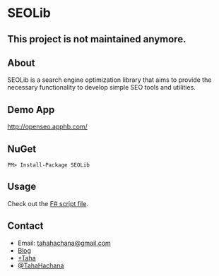 SEOLib
======

This project is not maintained anymore.
---------------------------------------

About
-----

SEOLib is a search engine optimization library that aims to provide the necessary functionality to develop simple SEO tools and utilities.

Demo App
--------

http://openseo.apphb.com/

NuGet
-----

	PM> Install-Package SEOLib

Usage
-----

Check out the [F# script file](https://github.com/TahaHachana/SEOLib/blob/master/SEOLib/Script.fsx).

Contact
-------

* Email: tahahachana@gmail.com
* [Blog](http://fsharp-code.blogspot.com/)
* [+Taha](https://plus.google.com/103826666258148033768/ "Google+")
* [@TahaHachana](https://twitter.com/TahaHachana "Twitter")